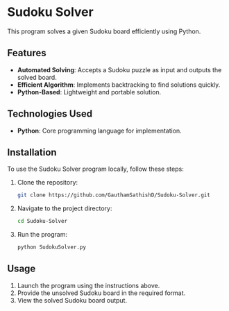 # Sudoku Solver

This program solves a given Sudoku board efficiently using Python.

## Features

- **Automated Solving**: Accepts a Sudoku puzzle as input and outputs the solved board.
- **Efficient Algorithm**: Implements backtracking to find solutions quickly.
- **Python-Based**: Lightweight and portable solution.

## Technologies Used

- **Python**: Core programming language for implementation.

## Installation

To use the Sudoku Solver program locally, follow these steps:

1. Clone the repository:
   ```bash
   git clone https://github.com/GauthamSathishD/Sudoku-Solver.git
   ```
2. Navigate to the project directory:
   ```bash
   cd Sudoku-Solver
   ```
3. Run the program:
   ```bash
   python SudokuSolver.py
   ```

## Usage

1. Launch the program using the instructions above.
2. Provide the unsolved Sudoku board in the required format.
3. View the solved Sudoku board output.
